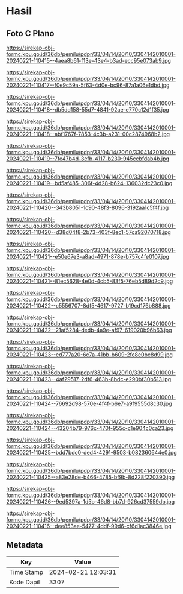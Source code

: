 # Hasil

## Foto C Plano

https://sirekap-obj-formc.kpu.go.id/36db/pemilu/pdpr/33/04/14/20/10/3304142010001-20240221-110415--4aea8b61-f13e-43e4-b3ad-ecc95e073ab9.jpg

https://sirekap-obj-formc.kpu.go.id/36db/pemilu/pdpr/33/04/14/20/10/3304142010001-20240221-110417--f0e9c59a-5f63-4d0e-bc96-87a1a06e1dbd.jpg

https://sirekap-obj-formc.kpu.go.id/36db/pemilu/pdpr/33/04/14/20/10/3304142010001-20240221-110418--db5dd158-55d7-4841-92ae-e770c12d1f35.jpg

https://sirekap-obj-formc.kpu.go.id/36db/pemilu/pdpr/33/04/14/20/10/3304142010001-20240221-110418--abf1767f-7853-4c3b-a231-00c2874968b2.jpg

https://sirekap-obj-formc.kpu.go.id/36db/pemilu/pdpr/33/04/14/20/10/3304142010001-20240221-110419--7fe47b4d-3efb-4117-b230-945ccbfdab4b.jpg

https://sirekap-obj-formc.kpu.go.id/36db/pemilu/pdpr/33/04/14/20/10/3304142010001-20240221-110419--bd5af485-306f-4d28-b624-136032dc23c0.jpg

https://sirekap-obj-formc.kpu.go.id/36db/pemilu/pdpr/33/04/14/20/10/3304142010001-20240221-110420--343b8051-1c90-48f3-8096-3192aa1c5f4f.jpg

https://sirekap-obj-formc.kpu.go.id/36db/pemilu/pdpr/33/04/14/20/10/3304142010001-20240221-110420--d38d04f8-2b73-403f-8ec1-57ca92070718.jpg

https://sirekap-obj-formc.kpu.go.id/36db/pemilu/pdpr/33/04/14/20/10/3304142010001-20240221-110421--e50e67e3-a8ad-4971-878e-b757c4fe0107.jpg

https://sirekap-obj-formc.kpu.go.id/36db/pemilu/pdpr/33/04/14/20/10/3304142010001-20240221-110421--81ec5628-4e0d-4cb5-83f5-76eb5d89d2c9.jpg

https://sirekap-obj-formc.kpu.go.id/36db/pemilu/pdpr/33/04/14/20/10/3304142010001-20240221-110422--c5556707-8df5-4617-9727-b19cd176b888.jpg

https://sirekap-obj-formc.kpu.go.id/36db/pemilu/pdpr/33/04/14/20/10/3304142010001-20240221-110422--21af5284-dedb-4a9e-af97-619020b96b63.jpg

https://sirekap-obj-formc.kpu.go.id/36db/pemilu/pdpr/33/04/14/20/10/3304142010001-20240221-110423--ed777a20-6c7a-41bb-b609-2fc8e0bc8d99.jpg

https://sirekap-obj-formc.kpu.go.id/36db/pemilu/pdpr/33/04/14/20/10/3304142010001-20240221-110423--4af29517-2df6-463b-8bdc-e290bf30b513.jpg

https://sirekap-obj-formc.kpu.go.id/36db/pemilu/pdpr/33/04/14/20/10/3304142010001-20240221-110424--76692d98-570e-4f4f-b6e7-a9f9555d8c30.jpg

https://sirekap-obj-formc.kpu.go.id/36db/pemilu/pdpr/33/04/14/20/10/3304142010001-20240221-110424--43204b79-976c-470f-955c-c1e904c0ca23.jpg

https://sirekap-obj-formc.kpu.go.id/36db/pemilu/pdpr/33/04/14/20/10/3304142010001-20240221-110425--bdd7bdc0-ded4-4291-9503-b082360644e0.jpg

https://sirekap-obj-formc.kpu.go.id/36db/pemilu/pdpr/33/04/14/20/10/3304142010001-20240221-110425--a83e28de-b466-4785-bf9b-8d228f220390.jpg

https://sirekap-obj-formc.kpu.go.id/36db/pemilu/pdpr/33/04/14/20/10/3304142010001-20240221-110426--9ed5397a-1d5b-46d8-bb7d-926cd37559db.jpg

https://sirekap-obj-formc.kpu.go.id/36db/pemilu/pdpr/33/04/14/20/10/3304142010001-20240221-110416--dee853ae-5477-4ddf-99d6-cf6d1ac3846e.jpg


## Metadata

| Key        | Value               |
| ---------- | ------------------- |
| Time Stamp | 2024-02-21 12:03:31 |
| Kode Dapil | 3307                |



